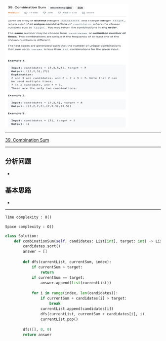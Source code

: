 <img src="2022-11-23-23-22-20.png" width="400" height="400"/>

___
[39. Combination Sum](https://leetcode.com/problems/combination-sum/)
___

## 分析问题
* 

## 基本思路
* 

___

`Time complexity : O()`

`Space complexity : O()`
```python
class Solution:
    def combinationSum(self, candidates: List[int], target: int) -> List[List[int]]:
        candidates.sort()
        answer = []
        
        def dfs(currentList, currentSum, index):
            if currentSum > target:
                return
            if currentSum == target:
                answer.append(list(currentList))
                
            for i in range(index, len(candidates)):
                if currentSum + candidates[i] > target:
                    break
                currentList.append(candidates[i])
                dfs(currentList, currentSum + candidates[i], i)
                currentList.pop()
                
        dfs([], 0, 0)
        return answer
```